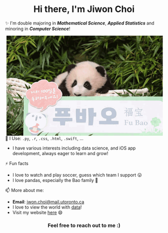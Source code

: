 <h1 align="center"> Hi there, I'm Jiwon Choi</h1>

✨ I'm double majoring in ***Mathematical Science***, ***Applied Statistics*** and minoring in ***Computer Science***!

<img align="right" alt="GIF" src="images/fubao.gif" width="500" height="320" />

💬 I Use: `.py`, `.r`, `.css`, `.html`, `.swift`, ...
- I have various interests including data science, and iOS app development, always eager to learn and grow!
  
⚡ Fun facts
- I love to watch and play soccer, guess which team I support 😛
- I love pandas, especially the Bao family 🐼

📫 More about me:
- **Email**: jwon.choi@mail.utoronto.ca
- I love to view the world with [data](https://github.com/jwonc4602/Data-Analysis-Portfolio)!
- Visit my website [here](https://jwonc4602.github.io/jwonc4602/) 😄

<h3 align="center"> Feel free to reach out to me :) </h3>
